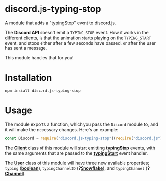 # discord.js-typing-stop
A module that adds a "typingStop" event to discord.js.

The **Discord API** doesn't emit a `TYPING_STOP` event. How it works in the different clients, is that the animation starts playing on the `TYPING_START` event, and stops either after a few seconds have passed, or after the user has sent a message.

This module handles that for you!

# Installation
    npm install discord.js-typing-stop

# Usage
The module exports a function, which you pass the `Discord` module to, and it will make the necessary changes. Here's an example:

```js
const Discord = require("discord.js-typing-stop")(require("discord.js"))
```

The **[Client](https://discord.js.org/#/docs/main/stable/class/Client)** class of this module will start emitting **typingStop** events, with the same arguments that are passed to the **[typingStart](https://discord.js.org/#/docs/main/stable/class/Client?scrollTo=e-typingStart)** event handler.

The **[User](https://discord.js.org/#/docs/main/stable/class/User)** class of this module will have three new available properties; `typing` (**[boolean](https://developer.mozilla.org/en-US/docs/Web/JavaScript/Reference/Global_Objects/Boolean)**), `typingChannelID` (**?[Snowflake](https://discord.js.org/#/docs/main/stable/typedef/Snowflake)**), and `typingChannel` (**?[Channel](https://discord.js.org/#/docs/main/stable/class/Channel)**).